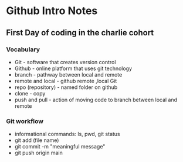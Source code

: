 # Github Intro Notes

## First Day of coding in the charlie cohort

### Vocabulary
- Git - software that creates version control
- Github - online platform that uses git technology
- branch - pathway between local and remote
- remote and local - github remote ,local Git
- repo (repository) - named folder on github
- clone - copy
- push and pull - action of moving code to branch between local and remote

### Git workflow
- informational commands: ls, pwd, git status
- git add (file name)
- git commit -m "meaningful message"
- git push origin main
